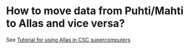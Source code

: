 # How to move data from Puhti/Mahti to Allas and vice versa?

See [Tutorial for using Allas in CSC supercomputers](../../data/Allas/allas-hpc.md)

